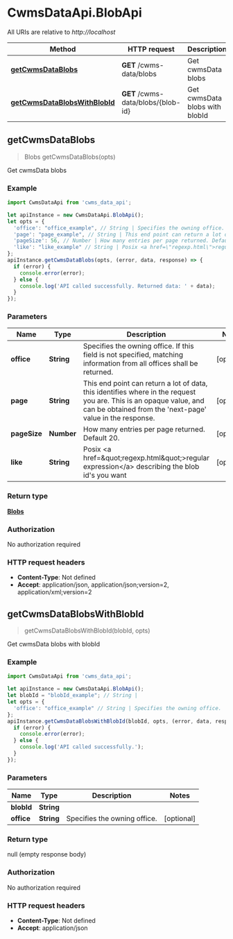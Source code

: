# CwmsDataApi.BlobApi

All URIs are relative to *http://localhost*

Method | HTTP request | Description
------------- | ------------- | -------------
[**getCwmsDataBlobs**](BlobApi.md#getCwmsDataBlobs) | **GET** /cwms-data/blobs | Get cwmsData blobs
[**getCwmsDataBlobsWithBlobId**](BlobApi.md#getCwmsDataBlobsWithBlobId) | **GET** /cwms-data/blobs/{blob-id} | Get cwmsData blobs with blobId



## getCwmsDataBlobs

> Blobs getCwmsDataBlobs(opts)

Get cwmsData blobs

### Example

```javascript
import CwmsDataApi from 'cwms_data_api';

let apiInstance = new CwmsDataApi.BlobApi();
let opts = {
  'office': "office_example", // String | Specifies the owning office. If this field is not specified, matching information from all offices shall be returned.
  'page': "page_example", // String | This end point can return a lot of data, this identifies where in the request you are. This is an opaque value, and can be obtained from the 'next-page' value in the response.
  'pageSize': 56, // Number | How many entries per page returned. Default 20.
  'like': "like_example" // String | Posix <a href=\"regexp.html\">regular expression</a> describing the blob id's you want
};
apiInstance.getCwmsDataBlobs(opts, (error, data, response) => {
  if (error) {
    console.error(error);
  } else {
    console.log('API called successfully. Returned data: ' + data);
  }
});
```

### Parameters


Name | Type | Description  | Notes
------------- | ------------- | ------------- | -------------
 **office** | **String**| Specifies the owning office. If this field is not specified, matching information from all offices shall be returned. | [optional] 
 **page** | **String**| This end point can return a lot of data, this identifies where in the request you are. This is an opaque value, and can be obtained from the &#39;next-page&#39; value in the response. | [optional] 
 **pageSize** | **Number**| How many entries per page returned. Default 20. | [optional] 
 **like** | **String**| Posix &lt;a href&#x3D;\&quot;regexp.html\&quot;&gt;regular expression&lt;/a&gt; describing the blob id&#39;s you want | [optional] 

### Return type

[**Blobs**](Blobs.md)

### Authorization

No authorization required

### HTTP request headers

- **Content-Type**: Not defined
- **Accept**: application/json, application/json;version=2, application/xml;version=2


## getCwmsDataBlobsWithBlobId

> getCwmsDataBlobsWithBlobId(blobId, opts)

Get cwmsData blobs with blobId

### Example

```javascript
import CwmsDataApi from 'cwms_data_api';

let apiInstance = new CwmsDataApi.BlobApi();
let blobId = "blobId_example"; // String | 
let opts = {
  'office': "office_example" // String | Specifies the owning office.
};
apiInstance.getCwmsDataBlobsWithBlobId(blobId, opts, (error, data, response) => {
  if (error) {
    console.error(error);
  } else {
    console.log('API called successfully.');
  }
});
```

### Parameters


Name | Type | Description  | Notes
------------- | ------------- | ------------- | -------------
 **blobId** | **String**|  | 
 **office** | **String**| Specifies the owning office. | [optional] 

### Return type

null (empty response body)

### Authorization

No authorization required

### HTTP request headers

- **Content-Type**: Not defined
- **Accept**: application/json

